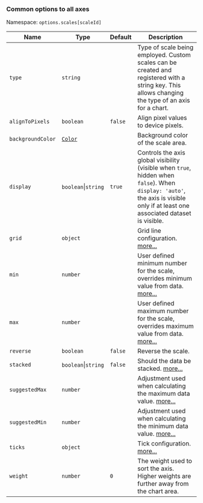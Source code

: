 ### Common options to all axes

Namespace: `options.scales[scaleId]`

| Name | Type | Default | Description
| ---- | ---- | ------- | -----------
| `type` | `string` | | Type of scale being employed. Custom scales can be created and registered with a string key. This allows changing the type of an axis for a chart.
| `alignToPixels` | `boolean` | `false` | Align pixel values to device pixels.
| `backgroundColor` | [`Color`](../general/colors.md) | | Background color of the scale area.
| `display` | `boolean`\|`string` | `true` | Controls the axis global visibility (visible when `true`, hidden when `false`). When `display: 'auto'`, the axis is visible only if at least one associated dataset is visible.
| `grid` | `object` | | Grid line configuration. [more...](./styling.md#grid-line-configuration)
| `min` | `number` | | User defined minimum number for the scale, overrides minimum value from data. [more...](./index.md#axis-range-settings)
| `max` | `number` | | User defined maximum number for the scale, overrides maximum value from data. [more...](./index.md#axis-range-settings)
| `reverse` | `boolean` | `false` | Reverse the scale.
| `stacked` | `boolean`\|`string` | `false` | Should the data be stacked. [more...](./index.md#stacking)
| `suggestedMax` | `number` | | Adjustment used when calculating the maximum data value. [more...](./index.md#axis-range-settings)
| `suggestedMin` | `number` | | Adjustment used when calculating the minimum data value. [more...](./index.md#axis-range-settings)
| `ticks` | `object` | | Tick configuration. [more...](#tick-configuration)
| `weight` | `number` | `0` | The weight used to sort the axis. Higher weights are further away from the chart area.
